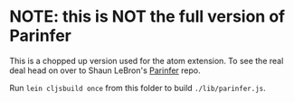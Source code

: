 # NOTE: this is NOT the full version of Parinfer

This is a chopped up version used for the atom extension. To see the real deal
head on over to Shaun LeBron's [Parinfer] repo.

Run `lein cljsbuild once` from this folder to build `./lib/parinfer.js`.

[Parinfer]:https://github.com/shaunlebron/parinfer
